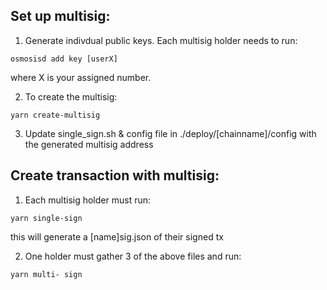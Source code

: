 ## Set up multisig: 

1. Generate indivdual public keys. Each multisig holder needs to run: 
```
osmosisd add key [userX]
```

where X is your assigned number.

2. To create the multisig:  
```
yarn create-multisig 
```

3. Update single_sign.sh & config file in ./deploy/[chainname]/config with the generated multisig address 

## Create transaction with multisig: 

1. Each multisig holder must run: 
```
yarn single-sign 
```
this will generate a [name]sig.json of their signed tx 

2. One holder must gather 3 of the above files and run: 
```
yarn multi- sign 
```